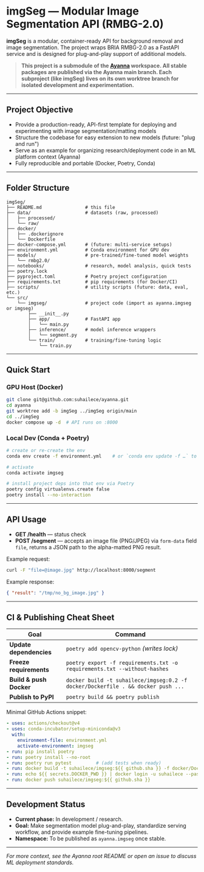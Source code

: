 # imgSeg — Modular Image Segmentation API (RMBG-2.0)

**imgSeg** is a modular, container-ready API for background removal and image segmentation. The project wraps BRIA RMBG-2.0 as a FastAPI service and is designed for plug-and-play support of additional models.

> **This project is a submodule of the [Ayanna](https://github.com/suhailece/ayanna) workspace. All stable packages are published via the Ayanna main branch. Each subproject (like imgSeg) lives on its own worktree branch for isolated development and experimentation.**

---

## Project Objective

* Provide a production-ready, API-first template for deploying and experimenting with image segmentation/matting models
* Structure the codebase for easy extension to new models (future: "plug and run")
* Serve as an example for organizing research/deployment code in an ML platform context (Ayanna)
* Fully reproducible and portable (Docker, Poetry, Conda)

---

## Folder Structure

```
imgSeg/
├── README.md                # this file
├── data/                    # datasets (raw, processed)
│   ├── processed/
│   └── raw/
├── docker/
│   ├── .dockerignore
│   └── Dockerfile
├── docker-compose.yml       # (future: multi-service setups)
├── environment.yml          # Conda environment for GPU dev
├── models/                  # pre-trained/fine-tuned model weights
│   └── rmbg2.0/
├── notebooks/               # research, model analysis, quick tests
├── poetry.lock
├── pyproject.toml           # Poetry project configuration
├── requirements.txt         # pip requirements (for Docker/CI)
├── scripts/                 # utility scripts (future: data, eval, etc.)
└── src/
    └── imgseg/              # project code (import as ayanna.imgseg or imgseg)
        ├── __init__.py
        ├── app/             # FastAPI app
        │   └── main.py
        ├── inference/       # model inference wrappers
        │   └── segment.py
        └── train/           # training/fine-tuning logic
            └── train.py
```

---

## Quick Start

### GPU Host (Docker)

```bash
git clone git@github.com:suhailece/ayanna.git
cd ayanna
git worktree add -b imgSeg ../imgSeg origin/main
cd ../imgSeg
docker compose up -d  # API runs on :8000
```

### Local Dev (Conda + Poetry)

```bash
# create or re-create the env
conda env create -f environment.yml    # or `conda env update -f …` to update

# activate
conda activate imgseg

# install project deps into that env via Poetry
poetry config virtualenvs.create false
poetry install --no-interaction
```

---

## API Usage

* **GET /health** — status check
* **POST /segment** — accepts an image file (PNG/JPEG) via `form-data` field `file`, returns a JSON path to the alpha-matted PNG result.

Example request:

```bash
curl -F "file=@image.jpg" http://localhost:8000/segment
```

Example response:

```json
{ "result": "/tmp/no_bg_image.jpg" }
```

---

## CI & Publishing Cheat Sheet

| Goal                    | Command                                                                          |
| ----------------------- | -------------------------------------------------------------------------------- |
| **Update dependencies** | `poetry add opencv-python` *(writes lock)*                                       |
| **Freeze requirements** | `poetry export -f requirements.txt -o requirements.txt --without-hashes`         |
| **Build & push Docker** | `docker build -t suhailece/imgseg:0.2 -f docker/Dockerfile . && docker push ...` |
| **Publish to PyPI**     | `poetry build && poetry publish`                                                 |

Minimal GitHub Actions snippet:

```yaml
- uses: actions/checkout@v4
- uses: conda-incubator/setup-miniconda@v3
  with:
    environment-file: environment.yml
    activate-environment: imgseg
- run: pip install poetry
- run: poetry install --no-root
- run: poetry run pytest         # (add tests when ready)
- run: docker build -t suhailece/imgseg:${{ github.sha }} -f docker/Dockerfile .
- run: echo ${{ secrets.DOCKER_PWD }} | docker login -u suhailece --password-stdin
- run: docker push suhailece/imgseg:${{ github.sha }}
```

---

## Development Status

* **Current phase:** In development / research.
* **Goal:** Make segmentation model plug-and-play, standardize serving workflow, and provide example fine-tuning pipelines.
* **Namespace:** To be published as `ayanna.imgseg` once stable.

---

*For more context, see the Ayanna root README or open an issue to discuss ML deployment standards.*

